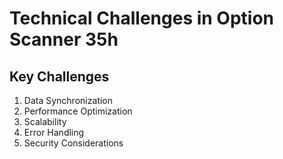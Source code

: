 # Technical Challenges in Option Scanner 35h

## Key Challenges
1. Data Synchronization
2. Performance Optimization
3. Scalability
4. Error Handling
5. Security Considerations